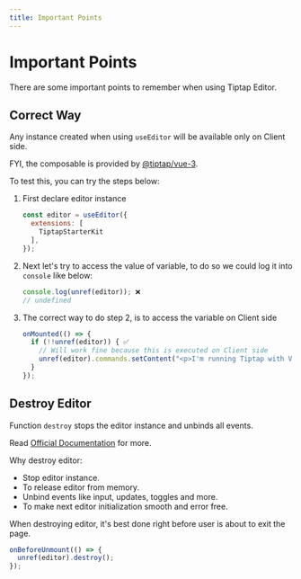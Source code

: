 ```yaml
---
title: Important Points
---
```


# Important Points

There are some important points to remember when using Tiptap Editor.

## Correct Way

Any instance created when using `useEditor` will be available only on Client side.

FYI, the composable is provided by [@tiptap/vue-3](https://tiptap.dev/docs/editor/installation/vue3).

To test this, you can try the steps below:

1.  First declare editor instance
    ```js
    const editor = useEditor({
      extensions: [
        TiptapStarterKit
      ],
    });
    ```

2.  Next let's try to access the value of variable, to do so we could log it into `console` like below:
    ```js
    console.log(unref(editor)); ❌
    // undefined
    ```

3.  The correct way to do step 2, is to access the variable on Client side
    ```js
    onMounted(() => {
      if (!!unref(editor)) { ✅
        // Will work fine because this is executed on Client side
        unref(editor).commands.setContent("<p>I'm running Tiptap with Vue.js. 🎉</p>");
      }
    });
    ```

## Destroy Editor

Function `destroy` stops the editor instance and unbinds all events.

Read [Official Documentation](https://tiptap.dev/docs/editor/api/editor#destroy) for more.

Why destroy editor:
- Stop editor instance.
- To release editor from memory.
- Unbind events like input, updates, toggles and more.
- To make next editor initialization smooth and error free.

When destroying editor, it's best done right before user is about to exit the page.

```js
onBeforeUnmount(() => {
  unref(editor).destroy();
});
```